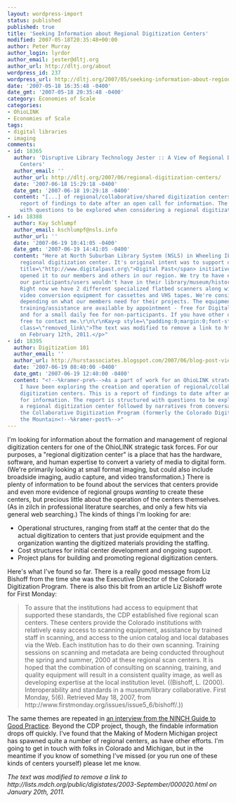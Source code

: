 ```yaml
---
layout: wordpress-import
status: published
published: true
title: 'Seeking Information about Regional Digitization Centers'
modified: 2007-05-18T20:35:48+00:00
author: Peter Murray
author_login: lyrdor
author_email: jester@dltj.org
author_url: http://dltj.org/about
wordpress_id: 237
wordpress_url: http://dltj.org/2007/05/seeking-information-about-regional-digitization-centers/
date: '2007-05-18 16:35:48 -0400'
date_gmt: '2007-05-18 20:35:48 -0400'
category: Economies of Scale
categories:
- OhioLINK
- Economies of Scale
tags:
- digital libraries
- imaging
comments:
- id: 18365
  author: 'Disruptive Library Technology Jester :: A View of Regional Digitization
    Centers'
  author_email: ''
  author_url: http://dltj.org/2007/06/regional-digitization-centers/
  date: '2007-06-18 15:29:18 -0400'
  date_gmt: '2007-06-18 19:29:18 -0400'
  content: "[...] of regional/collaborative/shared digitization centers. This is a
    report of findings to date after an open call for information. The report is structured
    with questions to be explored when considering a regional digitization [...]"
- id: 18388
  author: Kay Schlumpf
  author_email: kschlumpf@nsls.info
  author_url: ''
  date: '2007-06-19 10:41:05 -0400'
  date_gmt: '2007-06-19 14:41:05 -0400'
  content: "Here at North Suburban Library System (NSLS) in Wheeling IL we have a
    regional digitization center. It's original intent was to support our <span class=\"removed_link\"
    title=\"http://www.digitalpast.org\">Digital Past</span> initiative but now we've
    opened it to our members and others in our region. We try to have equipment that
    our participants/users wouldn't have in their library/museum/historical society.
    Right now we have 2 different specialized flatbed scanners along with audio and
    video conversion equipment for cassettes and VHS tapes. We're considering expanding,
    depending on what our members need for their projects. The equipment and technical
    training/assistance are available by appointment - free for Digital Past participants,
    and for a small daily fee for non-participants. If you have other questions, feel
    free to contact me.\r\n\r\nKay<p style=\"padding:0;margin:0;font-style:italic;\"
    class=\"removed_link\">The text was modified to remove a link to http://www.digitalpast.org
    on February 12th, 2011.</p>"
- id: 18395
  author: Digitization 101
  author_email: ''
  author_url: http://hurstassociates.blogspot.com/2007/06/blog-post-view-of-regional-digitization.html
  date: '2007-06-19 08:40:00 -0400'
  date_gmt: '2007-06-19 12:40:00 -0400'
  content: "<!--%kramer-pre%-->As a part of work for an OhioLINK strategic task force,
    I have been exploring the creation and operation of regional/collaborative/shared
    digitization centers. This is a report of findings to date after an open call
    for information. The report is structured with questions to be explored when considering
    a regional digitization center followed by narratives from conversations with
    the Collaborative Digitization Program (formerly the Colorado Digitization Program),
    the Mountain<!--%kramer-post%-->"
---
```

<p>I'm looking for information about the formation and management of regional digitization centers for one of the OhioLINK strategic task forces.  For our purposes, a "regional digitization center" is a place that has the hardware, software, and human expertise to convert a variety of media to digital form.  (We're primarily looking at small format imaging, but could also include broadside imaging, audio capture, and video transformation.)  There is plenty of information to be found about the services that centers provide and even more evidence of regional groups <em>wanting</em> to create these centers, but precious little about the operation of the centers themselves.  (As in zilch in professional literature searches, and only a few hits via general web searching.)  The kinds of things I'm looking for are:</p>
<ul>
<li>Operational structures, ranging from staff at the center that do the actual digitization to centers that just provide equipment and the organization wanting the digitized materials providing the staffing.</li>
<li>Cost structures for initial center development and ongoing support.</li>
<li>Project plans for building and promoting regional digitization centers.</li>
</ul>
<p>Here's what I've found so far.  There is <span class="removed_link" title="http://lists.mdch.org/public/digistates/2003-September/000020.html">a really good message from Liz Bishoff</span> from the time she was the Executive Director of the Colorado Digitization Program.  There is also this bit from an article Liz Bishoff wrote for First Monday:</p>
<blockquote><p>To assure that the institutions had access to equipment that supported these standards, the CDP established five regional scan centers. These centers provide the Colorado institutions with relatively easy access to scanning equipment, assistance by trained staff in scanning, and access to the union catalog and local databases via the Web. Each institution has to do their own scanning. Training sessions on scanning and metadata are being conducted throughout the spring and summer, 2000 at these regional scan centers. It is hoped that the combination of consulting on scanning, training, and quality equipment will result in a consistent quality image, as well as developing expertise at the local institution level. ((Bishoff, L. (2000). Interoperability and standards in a museum/library collaborative. First Monday, 5(6). Retrieved May 18, 2007, from http://www.firstmonday.org/issues/issue5_6/bishoff/.))</p></blockquote>
<p>The same themes are repeated in <a href="http://www.nyu.edu/its/humanities/ninchguide/interviews/interview08.html" title="NINCH Interview Reports">an interview from the NINCH Guide to Good Practice</a>.  Beyond the CDP project, though, the findable information drops off quickly.  I've found that the Making of Modern Michigan project has spawned quite a number of regional centers, as have other efforts.  I'm going to get in touch with folks in Colorado and Michigan, but in the meantime if you know of something I've missed (or you run one of these kinds of centers yourself) please let me know.
<p style="padding:0;margin:0;font-style:italic;" class="removed_link">The text was modified to remove a link to http://lists.mdch.org/public/digistates/2003-September/000020.html on January 20th, 2011.</p>
